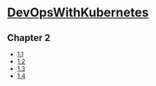 # [DevOpsWithKubernetes](https://courses.mooc.fi/org/uh-cs/courses/devops-with-kubernetes)

## Chapter 2
- [1.1](https://github.com/ChristianMe96/devopswithkubernetes/tree/1.1)
- [1.2](https://github.com/ChristianMe96/devopswithkubernetes/tree/1.2)
- [1.3](https://github.com/ChristianMe96/devopswithkubernetes/tree/1.3)
- [1.4](https://github.com/ChristianMe96/devopswithkubernetes/tree/1.)